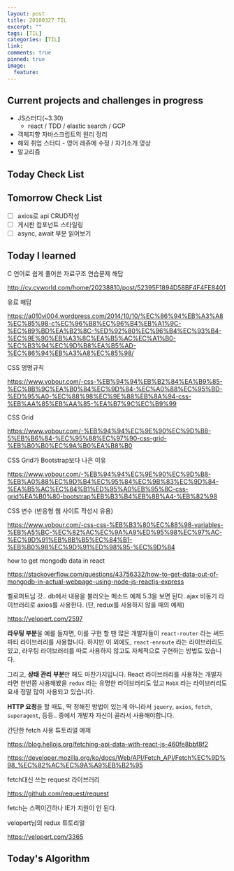 ```yaml
---
layout: post
title: 20180327 TIL
excerpt: ""
tags: [TIL]
categories: [TIL]
link:
comments: true
pinned: true
image:
  feature:
---
```


## Current projects and challenges in progress

- JS스터디(~3.30)
  - react / TDD / elastic search / GCP 
- 객체지향 자바스크립트의 원리 정리
- 해외 취업 스터디 - 영어 레쥬메 수정 / 자기소개 영상
- 알고리즘

## Today Check List



## Tomorrow Check List

- [ ] axios로 api CRUD작성
- [ ] 게시판 컴포넌트 스타일링
- [ ] async, await 부분 읽어보기

## Today I learned

C 언어로 쉽게 풀어쓴 자료구조 연습문제 해답

http://cy.cyworld.com/home/20238810/post/52395F1894D58BF4F4FE8401

유료 해답

https://a010vi004.wordpress.com/2014/10/10/%EC%86%94%EB%A3%A8%EC%85%98-c%EC%96%B8%EC%96%B4%EB%A1%9C-%EC%89%BD%EA%B2%8C-%ED%92%80%EC%96%B4%EC%93%B4-%EC%9E%90%EB%A3%8C%EA%B5%AC%EC%A1%B0-%EC%B3%94%EC%9D%B8%EA%B5%AD-%EC%86%94%EB%A3%A8%EC%85%98/



CSS 명명규칙

https://www.vobour.com/-css-%EB%94%94%EB%B2%84%EA%B9%85-%EC%8B%9C%EA%B0%84%EC%9D%84-%EC%A0%88%EC%95%BD-%ED%95%A0-%EC%88%98%EC%9E%88%EB%8A%94-css-%EB%AA%85%EB%AA%85-%EA%B7%9C%EC%B9%99

CSS Grid

https://www.vobour.com/-%EB%94%94%EC%9E%90%EC%9D%B8-5%EB%B6%84-%EC%95%88%EC%97%90-css-grid-%EB%B0%B0%EC%9A%B0%EA%B8%B0

CSS Grid가 Bootstrap보다 나은 이유

https://www.vobour.com/-%EB%94%94%EC%9E%90%EC%9D%B8-%EB%A0%88%EC%9D%B4%EC%95%84%EC%9B%83%EC%9D%84-%EA%B5%AC%EC%84%B1%ED%95%A0%EB%95%8C-css-grid%EA%B0%80-bootstrap%EB%B3%B4%EB%8B%A4-%EB%82%98

CSS 변수 (반응형 웹 사이트 작성시 유용)

https://www.vobour.com/-css-css-%EB%B3%80%EC%88%98-variables-%EB%A5%BC-%EC%82%AC%EC%9A%A9%ED%95%98%EC%97%AC-%EC%9D%91%EB%8B%B5%EC%84%B1-%EB%B0%98%EC%9D%91%ED%98%95-%EC%9D%84



how to get mongodb data in react

https://stackoverflow.com/questions/43756332/how-to-get-data-out-of-mongodb-in-actual-webpage-using-node-js-reactjs-express



벨로퍼트님 갓.. db에서 내용을 불러오는 메소드 예제 5.3을 보면 된다. ajax 비동기 라이브러리로 axios를 사용한다. (단, redux를 사용하지 않을 때의 예제)

https://velopert.com/2597



**라우팅 부분**을 예를 들자면, 이를 구현 할 땐 많은 개발자들이 `react-router` 라는 써드파티 라이브러리를 사용합니다. 하지만 이 외에도, `react-enroute` 라는 라이브러리도 있고, 라우팅 라이브러리를 따로 사용하지 않고도 자체적으로 구현하는 방법도 있습니다.

그리고, **상태 관리 부분**만 해도 마찬가지입니다. React 라이브러리를 사용하는 개발자라면 한번쯤 사용해봤을 `redux` 라는 유명한 라이브러리도 있고 `MobX` 라는 라이브러리도 요새 정말 많이 사용되고 있습니다.

**HTTP 요청**을 할 때도, 딱 정해진 방법이 있는게 아니라서 `jquery`, `axios`, `fetch`, `superagent`, 등등.. 중에서 개발자 자신이 골라서 사용해야합니다.



간단한 fetch 사용 튜토리얼 예제

https://blog.hellojs.org/fetching-api-data-with-react-js-460fe8bbf8f2

https://developer.mozilla.org/ko/docs/Web/API/Fetch_API/Fetch%EC%9D%98_%EC%82%AC%EC%9A%A9%EB%B2%95



fetch대신 쓰는 request 라이브러리 

https://github.com/request/request

fetch는 스펙이긴하나 IE가 지원이 안 된다.



velopert님의 redux 튜토리얼

https://velopert.com/3365

## Today's Algorithm

